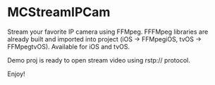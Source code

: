 # MCStreamIPCam
Stream your favorite IP camera using FFMpeg. 
FFFMpeg libraries are already built and imported into project (iOS -> FFMpegiOS, tvOS -> FFMpegtvOS).
Available for iOS and tvOS.

Demo proj is ready to open stream video using rstp:// protocol.

Enjoy!
